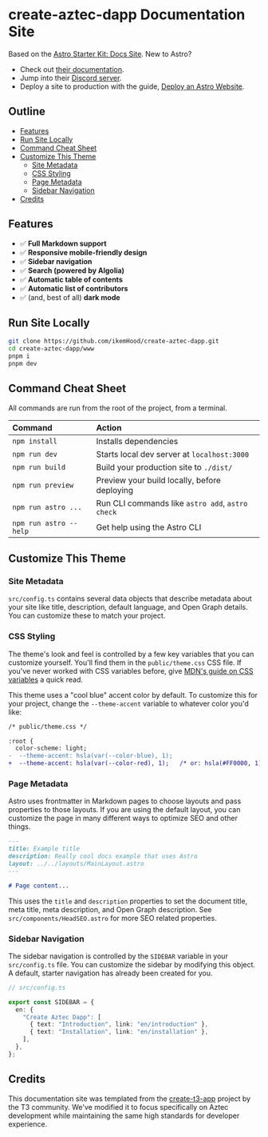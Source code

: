 # create-aztec-dapp Documentation Site

Based on the [Astro Starter Kit: Docs Site](https://github.com/withastro/astro/tree/latest/examples/docs). New to Astro?

- Check out [their documentation](https://docs.astro.build).
- Jump into their [Discord server](https://astro.build/chat).
- Deploy a site to production with the guide, [Deploy an Astro Website](https://docs.astro.build/guides/deploy).

## Outline

- [Features](#features)
- [Run Site Locally](#run-site-locally)
- [Command Cheat Sheet](#command-cheat-sheet)
- [Customize This Theme](#customize-this-theme)
  - [Site Metadata](#site-metadata)
  - [CSS Styling](#css-styling)
  - [Page Metadata](#page-metadata)
  - [Sidebar Navigation](#sidebar-navigation)
- [Credits](#credits)

## Features

- ✅ **Full Markdown support**
- ✅ **Responsive mobile-friendly design**
- ✅ **Sidebar navigation**
- ✅ **Search (powered by Algolia)**
- ✅ **Automatic table of contents**
- ✅ **Automatic list of contributors**
- ✅ (and, best of all) **dark mode**

## Run Site Locally

```bash
git clone https://github.com/ikemHood/create-aztec-dapp.git
cd create-aztec-dapp/www
pnpm i
pnpm dev
```

## Command Cheat Sheet

All commands are run from the root of the project, from a terminal.

| Command                | Action                                           |
| :--------------------- | :----------------------------------------------- |
| `npm install`          | Installs dependencies                            |
| `npm run dev`          | Starts local dev server at `localhost:3000`      |
| `npm run build`        | Build your production site to `./dist/`          |
| `npm run preview`      | Preview your build locally, before deploying     |
| `npm run astro ...`    | Run CLI commands like `astro add`, `astro check` |
| `npm run astro --help` | Get help using the Astro CLI                     |

## Customize This Theme

### Site Metadata

`src/config.ts` contains several data objects that describe metadata about your site like title, description, default language, and Open Graph details. You can customize these to match your project.

### CSS Styling

The theme's look and feel is controlled by a few key variables that you can customize yourself. You'll find them in the `public/theme.css` CSS file. If you've never worked with CSS variables before, give [MDN's guide on CSS variables](https://developer.mozilla.org/en-US/docs/Web/CSS/Using_CSS_custom_properties) a quick read.

This theme uses a "cool blue" accent color by default. To customize this for your project, change the `--theme-accent` variable to whatever color you'd like:

```diff
/* public/theme.css */

:root {
  color-scheme: light;
-  --theme-accent: hsla(var(--color-blue), 1);
+  --theme-accent: hsla(var(--color-red), 1);   /* or: hsla(#FF0000, 1); */
```

### Page Metadata

Astro uses frontmatter in Markdown pages to choose layouts and pass properties to those layouts. If you are using the default layout, you can customize the page in many different ways to optimize SEO and other things.

```markdown
---
title: Example title
description: Really cool docs example that uses Astro
layout: ../../layouts/MainLayout.astro
---

# Page content...
```

This uses the `title` and `description` properties to set the document title, meta title, meta description, and Open Graph description. See `src/components/HeadSEO.astro` for more SEO related properties.

### Sidebar Navigation

The sidebar navigation is controlled by the `SIDEBAR` variable in your `src/config.ts` file. You can customize the sidebar by modifying this object. A default, starter navigation has already been created for you.

```ts
// src/config.ts

export const SIDEBAR = {
  en: {
    "Create Aztec Dapp": [
      { text: "Introduction", link: "en/introduction" },
      { text: "Installation", link: "en/installation" },
    ],
  },
};
```

## Credits

This documentation site was templated from the [create-t3-app](https://github.com/t3-oss/create-t3-app) project by the T3 community. We've modified it to focus specifically on Aztec development while maintaining the same high standards for developer experience.

